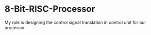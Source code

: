 # 8-Bit-RISC-Processor
My role is designing the control signal translation in control unit for our processor

